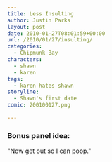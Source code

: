 ```yaml
---
title: Less Insulting
author: Justin Parks
layout: post
date: 2010-01-27T08:01:59+00:00
url: /2010/01/27/insulting/
categories:
  - Chipmunk Bay
characters:
  - shawn
  - karen
tags:
  - karen hates shawn
storyline:
  - Shawn's first date
comic: 200100127.png 

---
```

### Bonus panel idea:
"Now get out so I can poop."